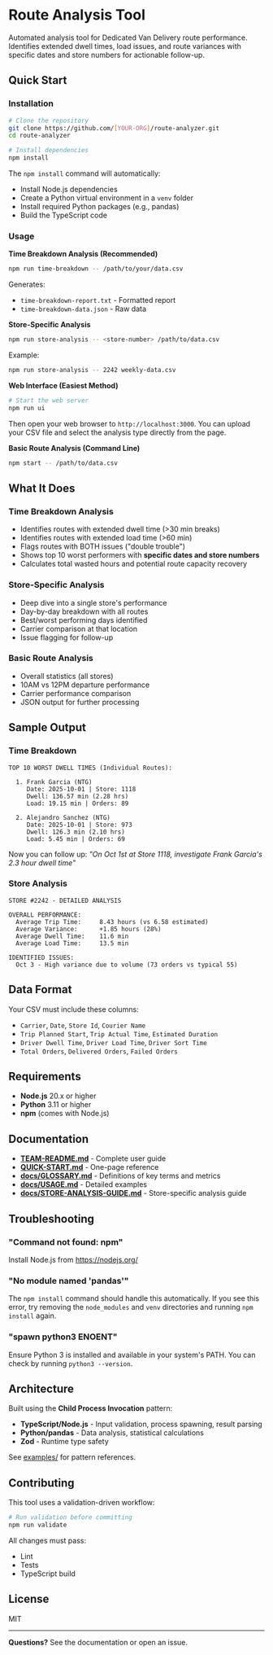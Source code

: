# Route Analysis Tool

Automated analysis tool for Dedicated Van Delivery route performance. Identifies extended dwell times, load issues, and route variances with specific dates and store numbers for actionable follow-up.

## Quick Start

### Installation

```bash
# Clone the repository
git clone https://github.com/[YOUR-ORG]/route-analyzer.git
cd route-analyzer

# Install dependencies
npm install
```

The `npm install` command will automatically:
- Install Node.js dependencies
- Create a Python virtual environment in a `venv` folder
- Install required Python packages (e.g., pandas)
- Build the TypeScript code

### Usage

**Time Breakdown Analysis (Recommended)**
```bash
npm run time-breakdown -- /path/to/your/data.csv
```
Generates:
- `time-breakdown-report.txt` - Formatted report
- `time-breakdown-data.json` - Raw data

**Store-Specific Analysis**
```bash
npm run store-analysis -- <store-number> /path/to/data.csv
```
Example:
```bash
npm run store-analysis -- 2242 weekly-data.csv
```

**Web Interface (Easiest Method)**
```bash
# Start the web server
npm run ui
```
Then open your web browser to `http://localhost:3000`. You can upload your CSV file and select the analysis type directly from the page.

**Basic Route Analysis (Command Line)**
```bash
npm start -- /path/to/data.csv
```

## What It Does

### Time Breakdown Analysis
- Identifies routes with extended dwell time (>30 min breaks)
- Identifies routes with extended load time (>60 min)
- Flags routes with BOTH issues ("double trouble")
- Shows top 10 worst performers with **specific dates and store numbers**
- Calculates total wasted hours and potential route capacity recovery

### Store-Specific Analysis
- Deep dive into a single store's performance
- Day-by-day breakdown with all routes
- Best/worst performing days identified
- Carrier comparison at that location
- Issue flagging for follow-up

### Basic Route Analysis
- Overall statistics (all stores)
- 10AM vs 12PM departure performance
- Carrier performance comparison
- JSON output for further processing

## Sample Output

### Time Breakdown
```
TOP 10 WORST DWELL TIMES (Individual Routes):

  1. Frank Garcia (NTG)
     Date: 2025-10-01 | Store: 1118
     Dwell: 136.57 min (2.28 hrs)
     Load: 19.15 min | Orders: 89

  2. Alejandro Sanchez (NTG)
     Date: 2025-10-01 | Store: 973
     Dwell: 126.3 min (2.10 hrs)
     Load: 5.45 min | Orders: 69
```

Now you can follow up: *"On Oct 1st at Store 1118, investigate Frank Garcia's 2.3 hour dwell time"*

### Store Analysis
```
STORE #2242 - DETAILED ANALYSIS

OVERALL PERFORMANCE:
  Average Trip Time:     8.43 hours (vs 6.58 estimated)
  Average Variance:      +1.85 hours (28%)
  Average Dwell Time:    11.6 min
  Average Load Time:     13.5 min

IDENTIFIED ISSUES:
  Oct 3 - High variance due to volume (73 orders vs typical 55)
```

## Data Format

Your CSV must include these columns:
- `Carrier`, `Date`, `Store Id`, `Courier Name`
- `Trip Planned Start`, `Trip Actual Time`, `Estimated Duration`
- `Driver Dwell Time`, `Driver Load Time`, `Driver Sort Time`
- `Total Orders`, `Delivered Orders`, `Failed Orders`

## Requirements

- **Node.js** 20.x or higher
- **Python** 3.11 or higher
- **npm** (comes with Node.js)

## Documentation

- **[TEAM-README.md](TEAM-README.md)** - Complete user guide
- **[QUICK-START.md](QUICK-START.md)** - One-page reference
- **[docs/GLOSSARY.md](docs/GLOSSARY.md)** - Definitions of key terms and metrics
- **[docs/USAGE.md](docs/USAGE.md)** - Detailed examples
- **[docs/STORE-ANALYSIS-GUIDE.md](docs/STORE-ANALYSIS-GUIDE.md)** - Store-specific analysis guide

## Troubleshooting

### "Command not found: npm"
Install Node.js from https://nodejs.org/

### "No module named 'pandas'"
The `npm install` command should handle this automatically. If you see this error, try removing the `node_modules` and `venv` directories and running `npm install` again.

### "spawn python3 ENOENT"
Ensure Python 3 is installed and available in your system's PATH. You can check by running `python3 --version`.

## Architecture

Built using the **Child Process Invocation** pattern:
- **TypeScript/Node.js** - Input validation, process spawning, result parsing
- **Python/pandas** - Data analysis, statistical calculations
- **Zod** - Runtime type safety

See [examples/](examples/) for pattern references.

## Contributing

This tool uses a validation-driven workflow:

```bash
# Run validation before committing
npm run validate
```

All changes must pass:
- Lint
- Tests
- TypeScript build

## License

MIT

---

**Questions?** See the documentation or open an issue.
